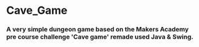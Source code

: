 # Cave_Game
 
### A very simple dungeon game based on the Makers Academy pre course challenge 'Cave game' remade used Java & Swing.
